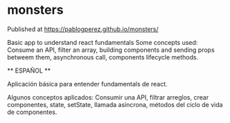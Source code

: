 # monsters

Published at https://pablogperez.github.io/monsters/

Basic app to understand react fundamentals
Some concepts used:
Consume an API, filter an array, building components and sending props betweem them, asynchronous call, components lifecycle methods.

** ESPAÑOL **

Aplicación básica para entender fundamentals de react.

Algunos conceptos aplicados:
Consumir una API, filtrar arreglos, crear componentes, state, setState, llamada asíncrona, métodos del ciclo de vida de componentes.

